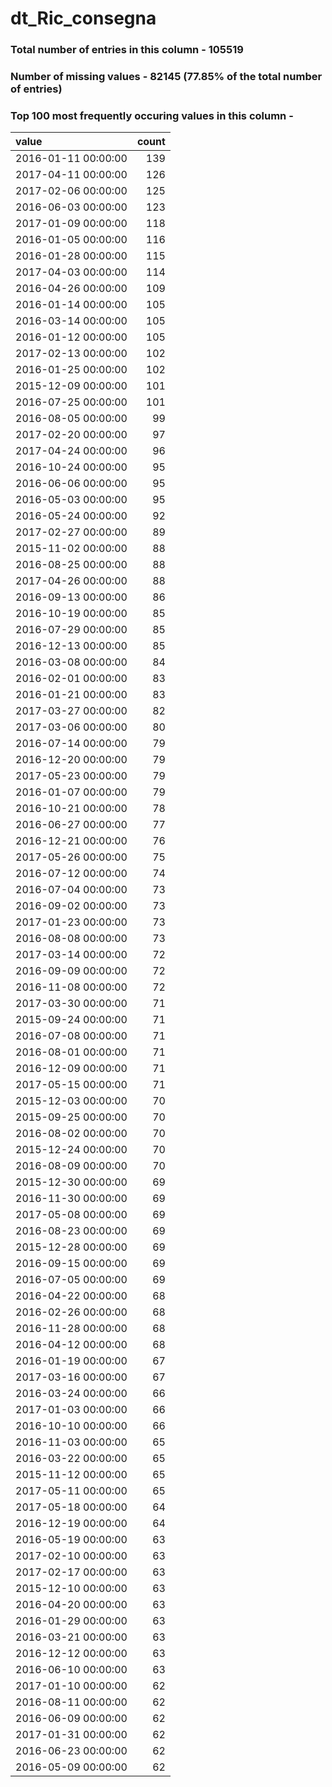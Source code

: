 
# dt_Ric_consegna

### Total number of entries in this column - 105519

### Number of missing values - 82145 (77.85% of the total number of entries)

### Top 100 most frequently occuring values in this column -

| value               |   count |
|:--------------------|--------:|
| 2016-01-11 00:00:00 |     139 |
| 2017-04-11 00:00:00 |     126 |
| 2017-02-06 00:00:00 |     125 |
| 2016-06-03 00:00:00 |     123 |
| 2017-01-09 00:00:00 |     118 |
| 2016-01-05 00:00:00 |     116 |
| 2016-01-28 00:00:00 |     115 |
| 2017-04-03 00:00:00 |     114 |
| 2016-04-26 00:00:00 |     109 |
| 2016-01-14 00:00:00 |     105 |
| 2016-03-14 00:00:00 |     105 |
| 2016-01-12 00:00:00 |     105 |
| 2017-02-13 00:00:00 |     102 |
| 2016-01-25 00:00:00 |     102 |
| 2015-12-09 00:00:00 |     101 |
| 2016-07-25 00:00:00 |     101 |
| 2016-08-05 00:00:00 |      99 |
| 2017-02-20 00:00:00 |      97 |
| 2017-04-24 00:00:00 |      96 |
| 2016-10-24 00:00:00 |      95 |
| 2016-06-06 00:00:00 |      95 |
| 2016-05-03 00:00:00 |      95 |
| 2016-05-24 00:00:00 |      92 |
| 2017-02-27 00:00:00 |      89 |
| 2015-11-02 00:00:00 |      88 |
| 2016-08-25 00:00:00 |      88 |
| 2017-04-26 00:00:00 |      88 |
| 2016-09-13 00:00:00 |      86 |
| 2016-10-19 00:00:00 |      85 |
| 2016-07-29 00:00:00 |      85 |
| 2016-12-13 00:00:00 |      85 |
| 2016-03-08 00:00:00 |      84 |
| 2016-02-01 00:00:00 |      83 |
| 2016-01-21 00:00:00 |      83 |
| 2017-03-27 00:00:00 |      82 |
| 2017-03-06 00:00:00 |      80 |
| 2016-07-14 00:00:00 |      79 |
| 2016-12-20 00:00:00 |      79 |
| 2017-05-23 00:00:00 |      79 |
| 2016-01-07 00:00:00 |      79 |
| 2016-10-21 00:00:00 |      78 |
| 2016-06-27 00:00:00 |      77 |
| 2016-12-21 00:00:00 |      76 |
| 2017-05-26 00:00:00 |      75 |
| 2016-07-12 00:00:00 |      74 |
| 2016-07-04 00:00:00 |      73 |
| 2016-09-02 00:00:00 |      73 |
| 2017-01-23 00:00:00 |      73 |
| 2016-08-08 00:00:00 |      73 |
| 2017-03-14 00:00:00 |      72 |
| 2016-09-09 00:00:00 |      72 |
| 2016-11-08 00:00:00 |      72 |
| 2017-03-30 00:00:00 |      71 |
| 2015-09-24 00:00:00 |      71 |
| 2016-07-08 00:00:00 |      71 |
| 2016-08-01 00:00:00 |      71 |
| 2016-12-09 00:00:00 |      71 |
| 2017-05-15 00:00:00 |      71 |
| 2015-12-03 00:00:00 |      70 |
| 2015-09-25 00:00:00 |      70 |
| 2016-08-02 00:00:00 |      70 |
| 2015-12-24 00:00:00 |      70 |
| 2016-08-09 00:00:00 |      70 |
| 2015-12-30 00:00:00 |      69 |
| 2016-11-30 00:00:00 |      69 |
| 2017-05-08 00:00:00 |      69 |
| 2016-08-23 00:00:00 |      69 |
| 2015-12-28 00:00:00 |      69 |
| 2016-09-15 00:00:00 |      69 |
| 2016-07-05 00:00:00 |      69 |
| 2016-04-22 00:00:00 |      68 |
| 2016-02-26 00:00:00 |      68 |
| 2016-11-28 00:00:00 |      68 |
| 2016-04-12 00:00:00 |      68 |
| 2016-01-19 00:00:00 |      67 |
| 2017-03-16 00:00:00 |      67 |
| 2016-03-24 00:00:00 |      66 |
| 2017-01-03 00:00:00 |      66 |
| 2016-10-10 00:00:00 |      66 |
| 2016-11-03 00:00:00 |      65 |
| 2016-03-22 00:00:00 |      65 |
| 2015-11-12 00:00:00 |      65 |
| 2017-05-11 00:00:00 |      65 |
| 2017-05-18 00:00:00 |      64 |
| 2016-12-19 00:00:00 |      64 |
| 2016-05-19 00:00:00 |      63 |
| 2017-02-10 00:00:00 |      63 |
| 2017-02-17 00:00:00 |      63 |
| 2015-12-10 00:00:00 |      63 |
| 2016-04-20 00:00:00 |      63 |
| 2016-01-29 00:00:00 |      63 |
| 2016-03-21 00:00:00 |      63 |
| 2016-12-12 00:00:00 |      63 |
| 2016-06-10 00:00:00 |      63 |
| 2017-01-10 00:00:00 |      62 |
| 2016-08-11 00:00:00 |      62 |
| 2016-06-09 00:00:00 |      62 |
| 2017-01-31 00:00:00 |      62 |
| 2016-06-23 00:00:00 |      62 |
| 2016-05-09 00:00:00 |      62 |
